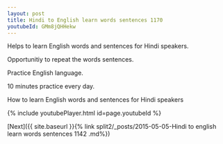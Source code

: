 ```yaml
---
layout: post
title: Hindi to English learn words sentences 1170 
youtubeId: GMm8jQHHekw
---
```

 
 
Helps to learn English words and sentences for Hindi speakers.

Opportunitiy to repeat the words sentences. 

Practice English language. 
 
10 minutes practice every day. 
 
How to learn English words and sentences for Hindi speakers 
 
{% include youtubePlayer.html id=page.youtubeId %}
 
 
[Next]({{ site.baseurl }}{% link  split2/_posts/2015-05-05-Hindi to english learn words sentences 1142 .md%})
 
